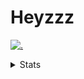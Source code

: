 # Heyzzz  

[![.](https://skillicons.dev/icons?i=ts,nextjs,nestjs,mongodb)](https://skillicons.dev)  

<details>
<summary>Stats</summary
<!--START_SECTION:waka-->

```txt
TypeScript   12 hrs 45 mins  ██████████▒░░░░░░░░░░░░░░   40.89 %
NSIS         6 hrs 25 mins   █████░░░░░░░░░░░░░░░░░░░░   20.59 %
YAML         5 hrs 40 mins   ████▓░░░░░░░░░░░░░░░░░░░░   18.18 %
JSON         3 hrs 5 mins    ██▒░░░░░░░░░░░░░░░░░░░░░░   09.92 %
Rust         1 hr 12 mins    █░░░░░░░░░░░░░░░░░░░░░░░░   03.87 %
```

<!--END_SECTION:waka-->
</details>
